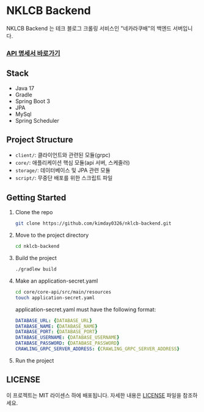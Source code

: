# NKLCB Backend

NKLCB Backend 는 테크 블로그 크롤링 서비스인 "네카라쿠배"의 백엔드 서버입니다.

### [API 명세서 바로가기](http://52.79.94.51/swagger-ui/index.html)

## Stack

- Java 17
- Gradle
- Spring Boot 3
- JPA
- MySql
- Spring Scheduler

## Project Structure

- `client/`: 클라이언트와 관련된 모듈(grpc)
- `core/`: 애플리케이션 핵심 모듈(api 서버, 스케줄러)
- `storage/`: 데이터베이스 및 JPA 관련 모듈
- `script/`: 무중단 배포를 위한 스크립트 파일

## Getting Started

1. Clone the repo
    ```sh
    git clone https://github.com/kimday0326/nklcb-backend.git
    ```
2. Move to the project directory
    ```sh
    cd nklcb-backend
    ```
3. Build the project
    ```sh
    ./gradlew build
    ```
4. Make an application-secret.yaml
    ```sh
    cd core/core-api/src/main/resources
    touch application-secret.yaml
    ```
   application-secret.yaml must have the following format:
    ```yaml
    DATABASE_URL: {DATABASE_URL}
   DATABASE_NAME: {DATABASE_NAME}
   DATABASE_PORT: {DATABASE_PORT}
   DATABASE_USERNAME: {DATABASE_USERNAME}
   DATABASE_PASSWORD: {DATABASE_PASSWORD}
   CRAWLING_GRPC_SERVER_ADDRESS: {CRAWLING_GRPC_SERVER_ADDRESS}
   ```
5. Run the project

## LICENSE

이 프로젝트는 MIT 라이센스 하에 배포됩니다. 자세한 내용은 [LICENSE](LICENSE) 파일을 참조하세요.
